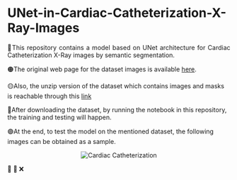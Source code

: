# UNet-in-Cardiac-Catheterization-X-Ray-Images
<p align="justify">
🚩This repository contains a model based on UNet architecture for Cardiac Catheterization X-Ray images by semantic segmentation.

🟠The original web page for the dataset images is available [here](https://www.kaggle.com/datasets/c7934597/cardiac-catheterization).

🟡Also, the unzip version of the dataset which contains images and masks is reachable through this [link](https://drive.google.com/drive/folders/1RZFeTVvsACVwZG__lAfNRdxMXT94wIr-?usp=share_link)
  
🔵After downloading the dataset, by running the notebook in this repository, the training and testing will happen.
  
🟣At the end, to test the model on the mentioned dataset, the following images can be obtained as a sample.
  
</p>

<p align="center"> 
<img src="https://github.com/shhatami/-UNet-in-Cardiac-Catheterization-X-Ray-Images-/assets/53007257/0afa2caa-ad18-42fb-b53b-000f7e159e1f" alt="Cardiac Catheterization">

</p>
🙌 🚧 ❌   


